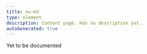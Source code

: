 ```yaml
---
title: nu-md
type: element
description: Content page. Has no description yet.
autoGenerated: true
---
```


Yet to be documented